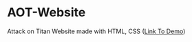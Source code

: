# AOT-Website
Attack on Titan Website made with HTML, CSS ([Link To Demo](https://kooroshoo.github.io/AOT-Website/))
